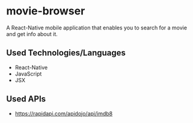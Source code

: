 # movie-browser

A React-Native mobile application that enables you to search for a movie and get info about it.


Used Technologies/Languages
----------------------------

* React-Native
* JavaScript
* JSX


Used APIs
----------

* https://rapidapi.com/apidojo/api/imdb8

